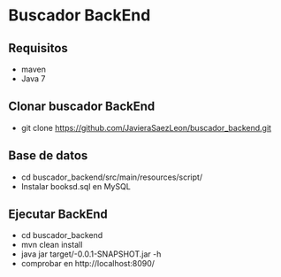 # Buscador BackEnd

## Requisitos
- maven
- Java 7

## Clonar buscador BackEnd
- git clone https://github.com/JavieraSaezLeon/buscador_backend.git

## Base de datos
- cd buscador_backend/src/main/resources/script/
- Instalar booksd.sql en MySQL

## Ejecutar BackEnd
- cd buscador_backend
- mvn clean install
- java jar target/-0.0.1-SNAPSHOT.jar -h
- comprobar en http://localhost:8090/
